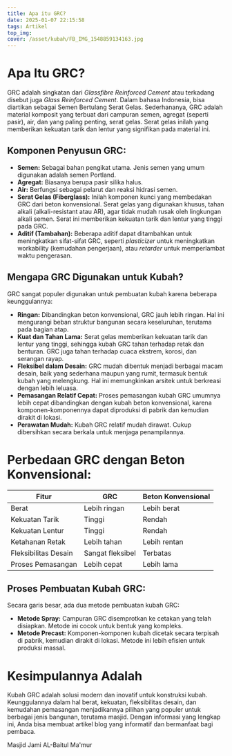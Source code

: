 ```yaml
---
title: Apa itu GRC?
date: 2025-01-07 22:15:58
tags: Artikel
top_img:
cover: /asset/kubah/FB_IMG_1548859134163.jpg
---
```


# **Apa Itu GRC?**

GRC adalah singkatan dari *Glassfibre Reinforced Cement* atau terkadang disebut juga *Glass Reinforced Cement*. Dalam bahasa Indonesia, bisa diartikan sebagai Semen Bertulang Serat Gelas. Sederhananya, GRC adalah material komposit yang terbuat dari campuran semen, agregat (seperti pasir), air, dan yang paling penting, serat gelas. Serat gelas inilah yang memberikan kekuatan tarik dan lentur yang signifikan pada material ini.

## **Komponen Penyusun GRC:**

*   **Semen:** Sebagai bahan pengikat utama. Jenis semen yang umum digunakan adalah semen Portland.
*   **Agregat:** Biasanya berupa pasir silika halus.
*   **Air:** Berfungsi sebagai pelarut dan reaksi hidrasi semen.
*   **Serat Gelas (Fiberglass):** Inilah komponen kunci yang membedakan GRC dari beton konvensional. Serat gelas yang digunakan khusus, tahan alkali (alkali-resistant atau AR), agar tidak mudah rusak oleh lingkungan alkali semen. Serat ini memberikan kekuatan tarik dan lentur yang tinggi pada GRC.
*   **Aditif (Tambahan):** Beberapa aditif dapat ditambahkan untuk meningkatkan sifat-sifat GRC, seperti *plasticizer* untuk meningkatkan workability (kemudahan pengerjaan), atau *retarder* untuk memperlambat waktu pengerasan.

## **Mengapa GRC Digunakan untuk Kubah?**

GRC sangat populer digunakan untuk pembuatan kubah karena beberapa keunggulannya:

*   **Ringan:** Dibandingkan beton konvensional, GRC jauh lebih ringan. Hal ini mengurangi beban struktur bangunan secara keseluruhan, terutama pada bagian atap.
*   **Kuat dan Tahan Lama:** Serat gelas memberikan kekuatan tarik dan lentur yang tinggi, sehingga kubah GRC tahan terhadap retak dan benturan. GRC juga tahan terhadap cuaca ekstrem, korosi, dan serangan rayap.
*   **Fleksibel dalam Desain:** GRC mudah dibentuk menjadi berbagai macam desain, baik yang sederhana maupun yang rumit, termasuk bentuk kubah yang melengkung. Hal ini memungkinkan arsitek untuk berkreasi dengan lebih leluasa.
*   **Pemasangan Relatif Cepat:** Proses pemasangan kubah GRC umumnya lebih cepat dibandingkan dengan kubah beton konvensional, karena komponen-komponennya dapat diproduksi di pabrik dan kemudian dirakit di lokasi.
*   **Perawatan Mudah:** Kubah GRC relatif mudah dirawat. Cukup dibersihkan secara berkala untuk menjaga penampilannya.

# **Perbedaan GRC dengan Beton Konvensional:**

| Fitur                | GRC                 | Beton Konvensional  |
| -------------------- | --------------------| ------------------- |
| Berat                | Lebih ringan        | Lebih berat         |
| Kekuatan Tarik       | Tinggi              | Rendah              |
| Kekuatan Lentur      | Tinggi              | Rendah              |
| Ketahanan Retak      | Lebih tahan         | Lebih rentan        |
| Fleksibilitas Desain | Sangat fleksibel    | Terbatas            |
| Proses Pemasangan    | Lebih cepat         | Lebih lama          |

## **Proses Pembuatan Kubah GRC:**

Secara garis besar, ada dua metode pembuatan kubah GRC:

*   **Metode Spray:** Campuran GRC disemprotkan ke cetakan yang telah disiapkan. Metode ini cocok untuk bentuk yang kompleks.
*   **Metode Precast:** Komponen-komponen kubah dicetak secara terpisah di pabrik, kemudian dirakit di lokasi. Metode ini lebih efisien untuk produksi massal.

# **Kesimpulannya Adalah**

 Kubah GRC adalah solusi modern dan inovatif untuk konstruksi kubah. Keunggulannya dalam hal berat, kekuatan, fleksibilitas desain, dan kemudahan pemasangan menjadikannya pilihan yang populer untuk berbagai jenis bangunan, terutama masjid. Dengan informasi yang lengkap ini, Anda bisa membuat artikel blog yang informatif dan bermanfaat bagi pembaca.

Masjid Jami AL-Baitul Ma'mur